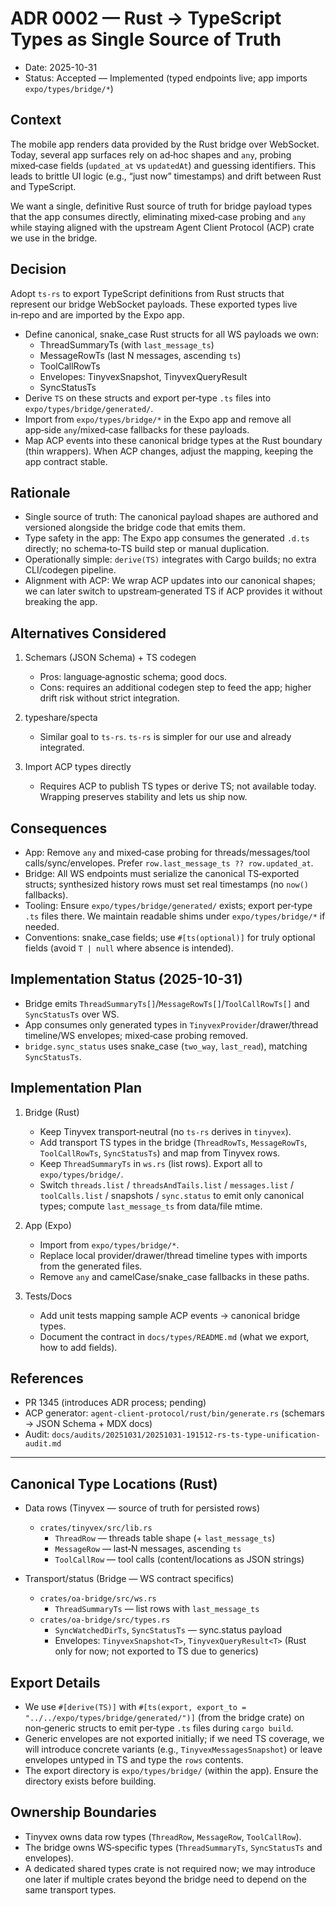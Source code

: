 # ADR 0002 — Rust → TypeScript Types as Single Source of Truth

 - Date: 2025-10-31
 - Status: Accepted — Implemented (typed endpoints live; app imports `expo/types/bridge/*`)

## Context

The mobile app renders data provided by the Rust bridge over WebSocket. Today, several app surfaces rely on ad‑hoc shapes and `any`, probing mixed‑case fields (`updated_at` vs `updatedAt`) and guessing identifiers. This leads to brittle UI logic (e.g., “just now” timestamps) and drift between Rust and TypeScript.

We want a single, definitive Rust source of truth for bridge payload types that the app consumes directly, eliminating mixed‑case probing and `any` while staying aligned with the upstream Agent Client Protocol (ACP) crate we use in the bridge.

## Decision

Adopt `ts-rs` to export TypeScript definitions from Rust structs that represent our bridge WebSocket payloads. These exported types live in‑repo and are imported by the Expo app.

- Define canonical, snake_case Rust structs for all WS payloads we own:
  - ThreadSummaryTs (with `last_message_ts`)
  - MessageRowTs (last N messages, ascending `ts`)
  - ToolCallRowTs
  - Envelopes: TinyvexSnapshot<T>, TinyvexQueryResult<T>
  - SyncStatusTs
- Derive `TS` on these structs and export per‑type `.ts` files into `expo/types/bridge/generated/`.
- Import from `expo/types/bridge/*` in the Expo app and remove all app‑side `any`/mixed‑case fallbacks for these payloads.
- Map ACP events into these canonical bridge types at the Rust boundary (thin wrappers). When ACP changes, adjust the mapping, keeping the app contract stable.

## Rationale

- Single source of truth: The canonical payload shapes are authored and versioned alongside the bridge code that emits them.
- Type safety in the app: The Expo app consumes the generated `.d.ts` directly; no schema‑to‑TS build step or manual duplication.
- Operationally simple: `derive(TS)` integrates with Cargo builds; no extra CLI/codegen pipeline.
- Alignment with ACP: We wrap ACP updates into our canonical shapes; we can later switch to upstream‑generated TS if ACP provides it without breaking the app.

## Alternatives Considered

1) Schemars (JSON Schema) + TS codegen
   - Pros: language‑agnostic schema; good docs.
   - Cons: requires an additional codegen step to feed the app; higher drift risk without strict integration.

2) typeshare/specta
   - Similar goal to `ts-rs`. `ts-rs` is simpler for our use and already integrated.

3) Import ACP types directly
   - Requires ACP to publish TS types or derive TS; not available today. Wrapping preserves stability and lets us ship now.

## Consequences

- App: Remove `any` and mixed‑case probing for threads/messages/tool calls/sync/envelopes. Prefer `row.last_message_ts ?? row.updated_at`.
- Bridge: All WS endpoints must serialize the canonical TS‑exported structs; synthesized history rows must set real timestamps (no `now()` fallbacks).
- Tooling: Ensure `expo/types/bridge/generated/` exists; export per‑type `.ts` files there. We maintain readable shims under `expo/types/bridge/*` if needed.
- Conventions: snake_case fields; use `#[ts(optional)]` for truly optional fields (avoid `T | null` where absence is intended).

## Implementation Status (2025-10-31)

- Bridge emits `ThreadSummaryTs[]`/`MessageRowTs[]`/`ToolCallRowTs[]` and `SyncStatusTs` over WS.
- App consumes only generated types in `TinyvexProvider`/drawer/thread timeline/WS envelopes; mixed‑case probing removed.
- `bridge.sync_status` uses snake_case (`two_way`, `last_read`), matching `SyncStatusTs`.

## Implementation Plan

1) Bridge (Rust)
   - Keep Tinyvex transport‑neutral (no `ts-rs` derives in `tinyvex`).
   - Add transport TS types in the bridge (`ThreadRowTs`, `MessageRowTs`, `ToolCallRowTs`, `SyncStatusTs`) and map from Tinyvex rows.
   - Keep `ThreadSummaryTs` in `ws.rs` (list rows). Export all to `expo/types/bridge/`.
   - Switch `threads.list` / `threadsAndTails.list` / `messages.list` / `toolCalls.list` / snapshots / `sync.status` to emit only canonical types; compute `last_message_ts` from data/file mtime.

2) App (Expo)
   - Import from `expo/types/bridge/*`.
   - Replace local provider/drawer/thread timeline types with imports from the generated files.
   - Remove `any` and camelCase/snake_case fallbacks in these paths.

3) Tests/Docs
   - Add unit tests mapping sample ACP events → canonical bridge types.
   - Document the contract in `docs/types/README.md` (what we export, how to add fields).

## References

- PR 1345 (introduces ADR process; pending)
- ACP generator: `agent-client-protocol/rust/bin/generate.rs` (schemars → JSON Schema + MDX docs)
- Audit: `docs/audits/20251031/20251031-191512-rs-ts-type-unification-audit.md`

---

## Canonical Type Locations (Rust)

- Data rows (Tinyvex — source of truth for persisted rows)
  - `crates/tinyvex/src/lib.rs`
    - `ThreadRow` — threads table shape (+ `last_message_ts`)
    - `MessageRow` — last‑N messages, ascending `ts`
    - `ToolCallRow` — tool calls (content/locations as JSON strings)

- Transport/status (Bridge — WS contract specifics)
  - `crates/oa-bridge/src/ws.rs`
    - `ThreadSummaryTs` — list rows with `last_message_ts`
  - `crates/oa-bridge/src/types.rs`
    - `SyncWatchedDirTs`, `SyncStatusTs` — sync.status payload
    - Envelopes: `TinyvexSnapshot<T>`, `TinyvexQueryResult<T>` (Rust only for now; not exported to TS due to generics)

## Export Details

- We use `#[derive(TS)]` with `#[ts(export, export_to = "../../expo/types/bridge/generated/")]` (from the bridge crate) on non‑generic structs to emit per‑type `.ts` files during `cargo build`.
- Generic envelopes are not exported initially; if we need TS coverage, we will introduce concrete variants (e.g., `TinyvexMessagesSnapshot`) or leave envelopes untyped in TS and type the `rows` contents.
- The export directory is `expo/types/bridge/` (within the app). Ensure the directory exists before building.

## Ownership Boundaries

- Tinyvex owns data row types (`ThreadRow`, `MessageRow`, `ToolCallRow`).
- The bridge owns WS‑specific types (`ThreadSummaryTs`, `SyncStatusTs` and envelopes).
- A dedicated shared types crate is not required now; we may introduce one later if multiple crates beyond the bridge need to depend on the same transport types.
